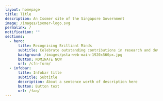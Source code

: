 ```yaml
---
layout: homepage
title: Title
description: An Isomer site of the Singapore Government
image: /images/isomer-logo.svg
permalink: /
notification: ""
sections:
  - hero:
      title: Recognising Brilliant Minds
      subtitle: Celebrate outstanding contributions in research and development
      background: /images/psta-web-main-1920x560px.jpg
      button: NOMINATE NOW
      url: /cfn-form/
  - infobar:
      title: Infobar title
      subtitle: Subtitle
      description: About a sentence worth of description here
      button: Button text
      url: /faq/
---
```


